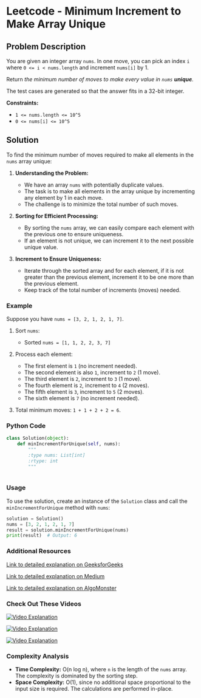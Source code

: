 # Leetcode - Minimum Increment to Make Array Unique

## Problem Description

You are given an integer array `nums`. In one move, you can pick an index `i` where `0 <= i < nums.length` and increment `nums[i]` by 1.

Return *the minimum number of moves to make every value in `nums` **unique**.*

The test cases are generated so that the answer fits in a 32-bit integer.

**Constraints:**
- `1 <= nums.length <= 10^5`
- `0 <= nums[i] <= 10^5`

## Solution

To find the minimum number of moves required to make all elements in the `nums` array unique:

1. **Understanding the Problem:**
   - We have an array `nums` with potentially duplicate values.
   - The task is to make all elements in the array unique by incrementing any element by 1 in each move.
   - The challenge is to minimize the total number of such moves.

2. **Sorting for Efficient Processing:**
   - By sorting the `nums` array, we can easily compare each element with the previous one to ensure uniqueness.
   - If an element is not unique, we can increment it to the next possible unique value.

3. **Increment to Ensure Uniqueness:**
   - Iterate through the sorted array and for each element, if it is not greater than the previous element, increment it to be one more than the previous element.
   - Keep track of the total number of increments (moves) needed.

### Example

Suppose you have `nums = [3, 2, 1, 2, 1, 7]`.

1. Sort `nums`:
   - Sorted `nums = [1, 1, 2, 2, 3, 7]`
   
2. Process each element:
   - The first element is `1` (no increment needed).
   - The second element is also `1`, increment to `2` (1 move).
   - The third element is `2`, increment to `3` (1 move).
   - The fourth element is `2`, increment to `4` (2 moves).
   - The fifth element is `3`, increment to `5` (2 moves).
   - The sixth element is `7` (no increment needed).
   
3. Total minimum moves: `1 + 1 + 2 + 2 = 6`.

### Python Code



```python
class Solution(object):
    def minIncrementForUnique(self, nums):
        """
        :type nums: List[int]
        :rtype: int
        """
        
```

### Usage

To use the solution, create an instance of the `Solution` class and call the `minIncrementForUnique` method with `nums`:

```python
solution = Solution()
nums = [3, 2, 1, 2, 1, 7]
result = solution.minIncrementForUnique(nums)
print(result)  # Output: 6
```

### Additional Resources

[Link to detailed explanation on GeeksforGeeks](https://www.geeksforgeeks.org/minimum-increment-operations-to-make-array-unique/)

[Link to detailed explanation on Medium](https://medium.com/@glynnnnnnnnn/minimum-increment-to-make-array-unique-e311ef431ca8)

[Link to detailed explanation on AlgoMonster](https://algo.monster/liteproblems/945)

### Check Out These Videos

[![Video Explanation](https://img.youtube.com/vi/XPPs2Wj2YSk/mqdefault.jpg)](https://youtu.be/XPPs2Wj2YSk)

[![Video Explanation](https://img.youtube.com/vi/ZaAUHvocVcQ/mqdefault.jpg)](https://youtu.be/ZaAUHvocVcQ)

[![Video Explanation](https://img.youtube.com/vi/Nt-WwVzzJqo/mqdefault.jpg)](https://youtu.be/Nt-WwVzzJqo)

### Complexity Analysis

- **Time Complexity:** O(n log n), where `n` is the length of the `nums` array. The complexity is dominated by the sorting step.
- **Space Complexity:** O(1), since no additional space proportional to the input size is required. The calculations are performed in-place.